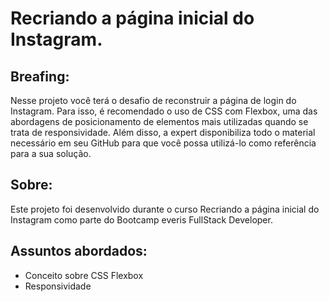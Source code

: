 # Recriando a página inicial do Instagram.

## Breafing:
Nesse projeto você terá o desafio de reconstruir a página de login do Instagram. Para isso, é recomendado o uso de CSS com Flexbox, uma das abordagens de posicionamento de elementos mais utilizadas quando se trata de responsividade. Além disso, a expert disponibiliza todo o material necessário em seu GitHub para que você possa utilizá-lo como referência para a sua solução.

## Sobre:
Este projeto foi desenvolvido durante o curso Recriando a página inicial do Instagram como parte do Bootcamp everis FullStack Developer.

## Assuntos abordados:
* Conceito sobre CSS Flexbox
* Responsividade